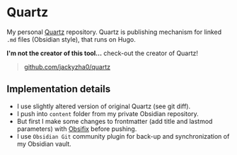 # Quartz

My personal [Quartz](https://quartz.jzhao.xyz/) repository. Quartz is publishing mechanism for linked `.md` files (Obsidian style), that runs on Hugo.

**I'm not the creator of this tool...** check-out the creator of Quartz!
> [github.com/jackyzha0/quartz](https://github.com/jackyzha0/quartz)

## Implementation details
- I use slightly altered version of original Quartz (see git diff).
- I push into `content` folder from my private Obsidian repository.
- But first I make some changes to frontmatter (add title and lastmod parameters) with [Obsifix](https://github.com/tikinang/obsifix) before pushing.
- I use `Obsidian Git` community plugin for back-up and synchronization of my Obsidian vault.
